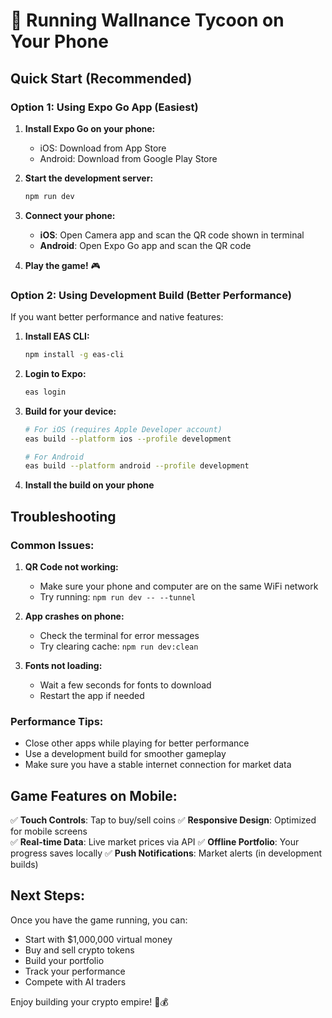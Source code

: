 # 📱 Running Wallnance Tycoon on Your Phone

## Quick Start (Recommended)

### Option 1: Using Expo Go App (Easiest)

1. **Install Expo Go on your phone:**
   - iOS: Download from App Store
   - Android: Download from Google Play Store

2. **Start the development server:**
   ```bash
   npm run dev
   ```

3. **Connect your phone:**
   - **iOS**: Open Camera app and scan the QR code shown in terminal
   - **Android**: Open Expo Go app and scan the QR code

4. **Play the game!** 🎮

### Option 2: Using Development Build (Better Performance)

If you want better performance and native features:

1. **Install EAS CLI:**
   ```bash
   npm install -g eas-cli
   ```

2. **Login to Expo:**
   ```bash
   eas login
   ```

3. **Build for your device:**
   ```bash
   # For iOS (requires Apple Developer account)
   eas build --platform ios --profile development

   # For Android
   eas build --platform android --profile development
   ```

4. **Install the build on your phone**

## Troubleshooting

### Common Issues:

1. **QR Code not working:**
   - Make sure your phone and computer are on the same WiFi network
   - Try running: `npm run dev -- --tunnel`

2. **App crashes on phone:**
   - Check the terminal for error messages
   - Try clearing cache: `npm run dev:clean`

3. **Fonts not loading:**
   - Wait a few seconds for fonts to download
   - Restart the app if needed

### Performance Tips:

- Close other apps while playing for better performance
- Use a development build for smoother gameplay
- Make sure you have a stable internet connection for market data

## Game Features on Mobile:

✅ **Touch Controls**: Tap to buy/sell coins
✅ **Responsive Design**: Optimized for mobile screens  
✅ **Real-time Data**: Live market prices via API
✅ **Offline Portfolio**: Your progress saves locally
✅ **Push Notifications**: Market alerts (in development builds)

## Next Steps:

Once you have the game running, you can:
- Start with $1,000,000 virtual money
- Buy and sell crypto tokens
- Build your portfolio
- Track your performance
- Compete with AI traders

Enjoy building your crypto empire! 🚀💰